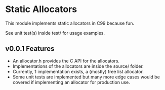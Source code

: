# Static Allocators

This module implements static allocators in C99 because fun.

See unit test(s) inside test/ for usage examples.

## v0.0.1 Features
- An allocator.h provides the C API for the allocators.
- Implementations of the allocators are inside the source/ folder.
- Currently, 1 implementation exists, a (mostly) free list allocator.
- Some unit tests are implemented but many more edge cases would be covered if implementing an allocator for production use.